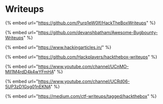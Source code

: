 # Writeups

{% embed url="https://github.com/Purp1eW0lf/HackTheBoxWriteups" %}

{% embed url="https://github.com/devanshbatham/Awesome-Bugbounty-Writeups" %}

{% embed url="https://www.hackingarticles.in/" %}

{% embed url="https://github.com/Hackplayers/hackthebox-writeups" %}

{% embed url="https://www.youtube.com/channel/UCnMO-MlI1M4rdD4k4wYFmHA" %}

{% embed url="https://www.youtube.com/channel/UCRd06-5UP3zD1Gsg01nEKNA" %}

{% embed url="https://medium.com/ctf-writeups/tagged/hackthebox" %}



